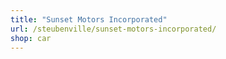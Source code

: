 ```yaml
---
title: "Sunset Motors Incorporated"
url: /steubenville/sunset-motors-incorporated/
shop: car
---
```

